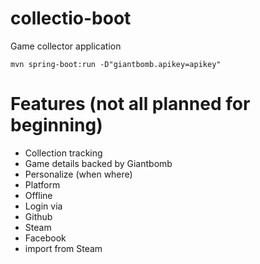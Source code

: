 # collectio-boot

Game collector application

	mvn spring-boot:run -D"giantbomb.apikey=apikey"

# Features (not all planned for beginning)

- Collection tracking
- Game details backed by Giantbomb
- Personalize (when where)
- Platform
- Offline
- Login via
- Github
- Steam
- Facebook
- import from Steam
